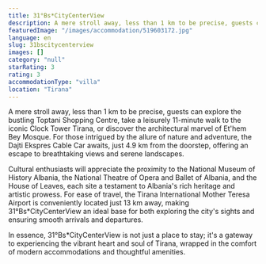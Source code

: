 ```yaml
---
title: 31°Bs*CityCenterView
description: A mere stroll away, less than 1 km to be precise, guests can explore the bustling Toptani Shopping Centre, take a leisurely 11-minute walk to the iconic Clock T
featuredImage: "/images/accommodation/519603172.jpg"
language: en
slug: 31bscitycenterview
images: []
category: "null"
starRating: 3
rating: 3
accommodationType: "villa"
location: "Tirana"
---
```


A mere stroll away, less than 1 km to be precise, guests can explore the bustling Toptani Shopping Centre, take a leisurely 11-minute walk to the iconic Clock Tower Tirana, or discover the architectural marvel of Et'hem Bey Mosque. For those intrigued by the allure of nature and adventure, the Dajti Ekspres Cable Car awaits, just 4.9 km from the doorstep, offering an escape to breathtaking views and serene landscapes.

Cultural enthusiasts will appreciate the proximity to the National Museum of History Albania, the National Theatre of Opera and Ballet of Albania, and the House of Leaves, each site a testament to Albania's rich heritage and artistic prowess. For ease of travel, the Tirana International Mother Teresa Airport is conveniently located just 13 km away, making 31°Bs*CityCenterView an ideal base for both exploring the city's sights and ensuring smooth arrivals and departures.

In essence, 31°Bs*CityCenterView is not just a place to stay; it's a gateway to experiencing the vibrant heart and soul of Tirana, wrapped in the comfort of modern accommodations and thoughtful amenities.

